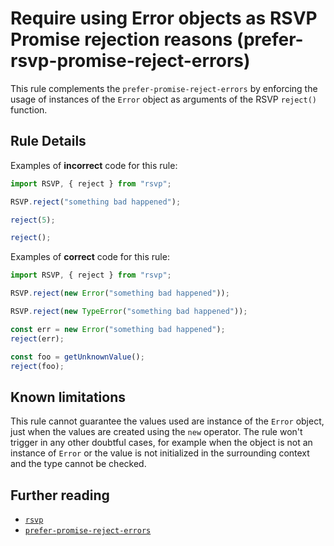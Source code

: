 # Require using Error objects as RSVP Promise rejection reasons (prefer-rsvp-promise-reject-errors)

This rule complements the `prefer-promise-reject-errors` by enforcing the usage of instances of the `Error` object as arguments of the RSVP `reject()` function.

## Rule Details

Examples of **incorrect** code for this rule:

```js
import RSVP, { reject } from "rsvp";

RSVP.reject("something bad happened");

reject(5);

reject();
```

Examples of **correct** code for this rule:

```js
import RSVP, { reject } from "rsvp";

RSVP.reject(new Error("something bad happened"));

RSVP.reject(new TypeError("something bad happened"));

const err = new Error("something bad happened");
reject(err);

const foo = getUnknownValue();
reject(foo);
```

## Known limitations

This rule cannot guarantee the values used are instance of the `Error` object, just when the values are created using the `new` operator. The rule won't trigger in any other doubtful cases, for example when the object is not an instance of `Error` or the value is not initialized in the surrounding context and the type cannot be checked.

## Further reading

- [`rsvp`](https://github.com/tildeio/rsvp.js/)
- [`prefer-promise-reject-errors`](https://eslint.org/docs/rules/prefer-promise-reject-errors)
